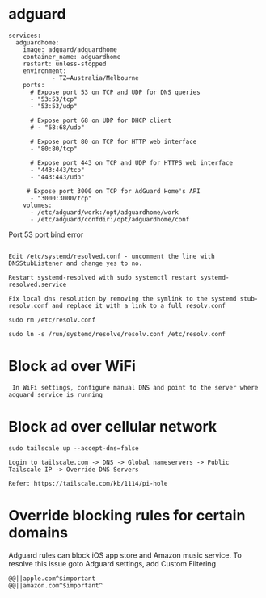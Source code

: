 # adguard

```
services:
  adguardhome: 
    image: adguard/adguardhome  
    container_name: adguardhome 
    restart: unless-stopped 
    environment:
            - TZ=Australia/Melbourne
    ports:  
      # Expose port 53 on TCP and UDP for DNS queries
      - "53:53/tcp"
      - "53:53/udp"

      # Expose port 68 on UDP for DHCP client
      # - "68:68/udp"

      # Expose port 80 on TCP for HTTP web interface
      - "80:80/tcp"

      # Expose port 443 on TCP and UDP for HTTPS web interface
      - "443:443/tcp"
      - "443:443/udp"

     # Expose port 3000 on TCP for AdGuard Home's API
      - "3000:3000/tcp"   
    volumes:  
      - /etc/adguard/work:/opt/adguardhome/work
      - /etc/adguard/confdir:/opt/adguardhome/conf
```

Port 53 port bind error

```

Edit /etc/systemd/resolved.conf - uncomment the line with DNSStubListener and change yes to no.

Restart systemd-resolved with sudo systemctl restart systemd-resolved.service

Fix local dns resolution by removing the symlink to the systemd stub-resolv.conf and replace it with a link to a full resolv.conf

sudo rm /etc/resolv.conf

sudo ln -s /run/systemd/resolve/resolv.conf /etc/resolv.conf

```

# Block ad over WiFi
```
 In WiFi settings, configure manual DNS and point to the server where adguard service is running
```

# Block ad over cellular network
```
sudo tailscale up --accept-dns=false

Login to tailscale.com -> DNS -> Global nameservers -> Public Tailscale IP -> Override DNS Servers

Refer: https://tailscale.com/kb/1114/pi-hole

```

# Override blocking rules for certain domains

Adguard rules can block iOS app store and Amazon music service. To resolve this issue goto Adguard settings, add Custom Filtering
```
@@||apple.com^$important
@@||amazon.com^$important^

```


